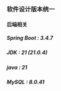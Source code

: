 ### 软件设计版本统一

#### 后端相关

##### Spring Boot : 3.4.7

##### JDK : 21 (21.0.4)

##### java : 21

##### MySQL : 8.0.41

